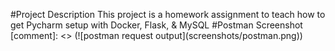 #Project Description
This project is a homework assignment to teach how to get Pycharm setup with Docker, Flask, & MySQL
#Postman Screenshot
[comment]: <> (![postman request output]&#40;screenshots/postman.png&#41;)